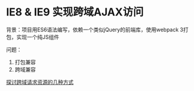 # IE8 & IE9 实现跨域AJAX访问

背景：项目用ES6语法编写，依赖一个类似jQuery的前端库，使用webpack 3打包，实现一个纯JS组件

问题：
1. 打包兼容
2. 跨域兼容


[探讨跨域请求资源的几种方式](http://www.cnblogs.com/dojo-lzz/p/4265637.html)